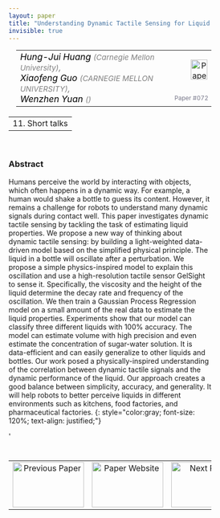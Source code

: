 ```yaml
---
layout: paper
title: "Understanding Dynamic Tactile Sensing for Liquid Property Estimation"
invisible: true
---
```

<head>
<style>
* {
  box-sizing: border-box;
}

#myInput {
  background-position: 10px 10px;
  background-repeat: no-repeat;
  width: 100%;
  font-size: 100%;
  padding: 12px 20px 12px 40px;
  border: 1px solid #ddd;
  margin-bottom: 12px;
}

#myTable, #myTableA {
  border-collapse: collapse;
  width: 100%;
  border: 1px solid #ddd;
  font-size: 100%;
}

#myTable th, #myTable td, #myTableA th, #myTableA td {
  text-align: left;
  padding: 12px;
}

#myTable tr, #myTableA tr {
  border-bottom: 1px solid #ddd;
}

#myTable tr.header, #myTable tr:hover, #myTableA tr.header, #myTableA tr:hover {
  background-color: #f1f1f1;
}


#eventcounter1 a {
    font-size: 12px;
    color: #ffffff;
    display: block;
}

#eventcounter1 a:hover {
    text-decoration: none;
}

#eventcounter2 a {
    font-size: 12px;
    color: #ffffff;
    display: block;
}

#eventcounter2 a:hover {
    text-decoration: none;
}

</style>
</head>

<table width = "95%" style="padding-left: 15px; margin-left: auto; margin-right: 10px;">
<tr><td style = "vertical-align: top; padding-right: 25px;" rowspan="2">
<span style="color:black; font-size: 110%;"><i>
Hung-Jui Huang <span style="color:gray; font-size: 85%">(Carnegie Mellon University)</span><span style="color:gray; font-size: 100%">,</span><br>
Xiaofeng Guo <span style="color:gray; font-size: 85%">(CARNEGIE MELLON UNIVERSITY)</span><span style="color:gray; font-size: 100%">,</span><br>
Wenzhen Yuan <span style="color:gray; font-size: 85%">()</span>
</i></span>
</td>

<td style="text-align: right;"><a href="http://www.roboticsproceedings.org/rss18/p072.pdf"><img src="{{ site.baseurl }}/images/paper_link.png" alt="Paper Website" width = "33"  height = "40"/></a><br></td>
</tr>
<tr>
<td style="color:#777789; text-align:right; font-size: 75%; margin-right:10px;">Paper&nbsp;#072</td>
</tr>
</table>

<table width="80%" style="margin-top: 20px; margin-left: auto; margin-right: auto;">
  <tr>
    <td style="text-align:center;">11. Short talks</td>
  </tr>
</table>
<br>


### Abstract
Humans perceive the world by interacting with objects, which often happens in a dynamic way. For example, a human would shake a bottle to guess its content. However, it remains a challenge for robots to understand many dynamic signals during contact well. This paper investigates dynamic tactile sensing by tackling the task of estimating liquid properties. We propose a new way of thinking about dynamic tactile sensing: by building a light-weighted data-driven model based on the simplified physical principle. The liquid in a bottle will oscillate after a perturbation. We propose a simple physics-inspired model to explain this oscillation and use a high-resolution tactile sensor GelSight to sense it. Specifically, the viscosity and the height of the liquid determine the decay rate and frequency of the oscillation. We then train a Gaussian Process Regression model on a small amount of the real data to estimate the liquid properties. Experiments show that our model can classify three different liquids with 100% accuracy. The model can estimate volume with high precision and even estimate the concentration of sugar-water solution. It is data-efficient and can easily generalize to other liquids and bottles. Our work posed a physically-inspired understanding of the correlation between dynamic tactile signals and the dynamic performance of the liquid. Our approach creates a good balance between simplicity, accuracy, and generality. It will help robots to better perceive liquids in different environments such as kitchens, food factories, and pharmaceutical factories.
{: style="color:gray; font-size: 120%; text-align: justified;"}


<table width="100%" style="margin-top:40px;">
<tr>
    <td style="width: 30%; text-align: center;"><a href="{{ site.baseurl }}/program/papers/071/">
<img src="{{ site.baseurl }}/images/previous_paper_icon.png"
       alt="Previous Paper" width = "142"  height = "90"/> 
</a> </td>
<td style="text-align: center;"><a href="{{ site.baseurl }}/program/papers">
<img src="{{ site.baseurl }}/images/overview_icon.png"
       alt="Paper Website" width = "142"  height = "90"/> 
</a> </td>
    <td style="width: 30%; text-align: center;"><a href="{{ site.baseurl }}/program/papers/073/">
    <img src="{{ site.baseurl }}/images/next_paper_icon.png"
        alt="Next Paper" width = "142"  height = "90"/>
    </a></td>
'</tr>
</table>
